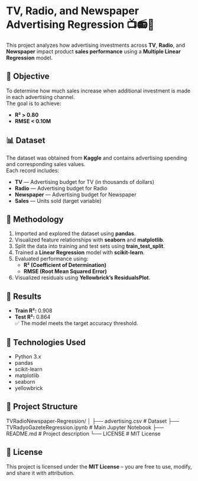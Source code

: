# TV, Radio, and Newspaper Advertising Regression 📺📻📰

This project analyzes how advertising investments across **TV**, **Radio**, and **Newspaper** impact product **sales performance** using a **Multiple Linear Regression** model.

## 🎯 Objective
To determine how much sales increase when additional investment is made in each advertising channel.  
The goal is to achieve:
- **R² > 0.80**
- **RMSE < 0.10M**

## 📊 Dataset
The dataset was obtained from **Kaggle** and contains advertising spending and corresponding sales values.  
Each record includes:
- **TV** — Advertising budget for TV (in thousands of dollars)  
- **Radio** — Advertising budget for Radio  
- **Newspaper** — Advertising budget for Newspaper  
- **Sales** — Units sold (target variable)

## 🧠 Methodology
1. Imported and explored the dataset using **pandas**.  
2. Visualized feature relationships with **seaborn** and **matplotlib**.  
3. Split the data into training and test sets using **train_test_split**.  
4. Trained a **Linear Regression** model with **scikit-learn**.  
5. Evaluated performance using:
   - **R² (Coefficient of Determination)**
   - **RMSE (Root Mean Squared Error)**
6. Visualized residuals using **Yellowbrick’s ResidualsPlot**.

## 🧮 Results
- **Train R²:** 0.908  
- **Test R²:** 0.864  
✅ The model meets the target accuracy threshold.

## 🧰 Technologies Used
- Python 3.x  
- pandas  
- scikit-learn  
- matplotlib  
- seaborn  
- yellowbrick  

## 📁 Project Structure
TVRadioNewspaper-Regression/
│
├── advertising.csv # Dataset
├── TVRadyoGazeteRegression.ipynb # Main Jupyter Notebook
├── README.md # Project description
└── LICENSE # MIT License


## 📜 License
This project is licensed under the **MIT License** – you are free to use, modify, and share it with attribution.
